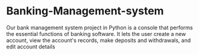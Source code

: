 # Banking-Management-system
Our bank management system project in Python is a console that performs the essential functions of banking software. It lets the user create a new account, view the account's records, make deposits and withdrawals, and edit account details
